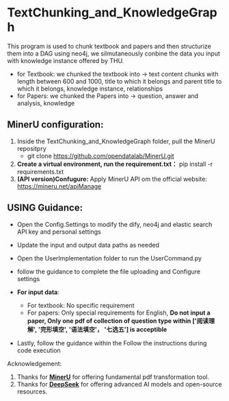 # TextChunking_and_KnowledgeGraph
This program is used to chunk textbook and papers and then structurize them into a DAG using neo4j, we silmutaneously conbine the data you input with knowledge instance offered by THU.
- for Textbook: we chunked the textbook into -> text content chunks with length between 600 and 1000, title to which it belongs and parent title to which it belongs, knowledge instance, relationships
- for Papers: we chunked the Papers into -> question, answer and analysis, knowledge

## MinerU configuration:
1. Inside the TextChunking_and_KnowledgeGraph folder, pull the MinerU repositpry
   - git clone https://github.com/opendatalab/MinerU.git
2. **Create a virtual environment, run the requirement.txt：** pip install -r requirements.txt
3. **(API version)Confugure:** Apply MinerU API om the official website: https://mineru.net/apiManage

## USING Guidance:
- Open the Config.Settings to modify the dify, neo4j and elastic search API key and personal settings
- Update the input and output data paths as needed
- Open the UserImplementation folder to run the UserCommand.py
- follow the guidance to complete the file uploading and Configure settings
- **For input data**:
     - For textbook: No specific requirement
     - For papers: Only special requirements for English, **Do not input a paper, Only one pdf of collection of question type within \['阅读理解', '完形填空', '语法填空'， '七选五'\] is acceptible**
 
- Lastly, follow the guidance within the Follow the instructions during code execution
 

Acknowledgement:
1. Thanks for **[MinerU](https://github.com/opendatalab/MinerU)** for offering fundamental pdf transformation tool.
2. Thanks for **[DeepSeek](https://github.com/deepseek-ai)** for offering advanced AI models and open-source resources.
